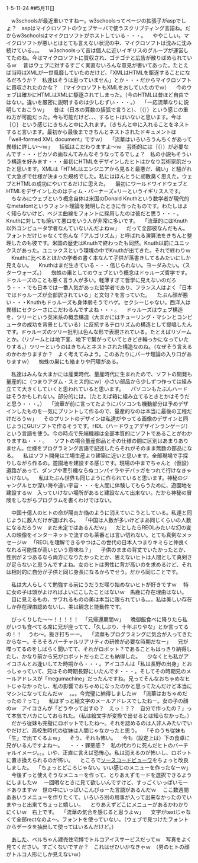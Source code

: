 1-5-11-24
##5月11日

　w3schoolsが最近重いですねー。w3schoolsってページの拡張子がaspでしょ？　aspはマイクロソフトのウェブサーバで使うスクリプティング言語ね。だからw3schoolsはマイクロソフトがホストしている・・・。
　ややこしい。マイクロソフトが悪いとはとても言えない状況の中、マイクロソフトは沈みに沈み続けている。。。
　w3schoolsって昔は個人に近いイギリスのグループが運営してたのね。今はマイクロソフトに買収され、ゴテゴテと広告が散りばめられているｗ
　昔はウェブに対するすごく実直ないろんな意見が書いてあった。たとえば当時はXMLが一世風靡していたのだけど、「XMLはHTMLを駆逐することになるだろうか？　私達はそうは思っていません」とか・・・だからマイクロソフトに買収されたのかな？　（マイクロソフトもXMLをおしていたのでｗ）
　今のウェブは確かにHTMLはXMLに駆逐されてしまった。（今のHTMLは昔ほど自由ではない。違いを厳密に説明するのは少しむずい・・・。）
　「一応流華なりに説明しておこうｗ」
　昔は（日本の算数の括弧で言うと）、｛（｝）という感じの重ね方が可能だった。今も可能だけど、、、するヒトはいないと思います。今は｛（）｝という感じにきちんと中に入れます。（きちんと中に入れることをネストすると言います。最初から最後まできちんとネストされたドキュメントは「well-formed XML document」ですｗ）
　「流華はいろいろうんちくがあって異様に詳しい〜ｗ」
　括弧はこだわりますよ〜ｗ　芸術的には｛（｝）が必要なんです・・・ピカソの画なんてみんなそうなってるでしょ？　私の小説もそういう構造を好みます・・・最初にHTMLをデザインしたヒトはかなり芸術家肌だったと思います。XMLは「HTMLはエンジニアから見ると最悪だ、醜い」と騒がれて大急ぎで仕様が決まった規格でした。私にはほんとうに胡散臭く思えた。ウェブとHTMLの成功にやいてるだけに思えた。
　最初にワールドワイドウェブとHTMLをデザインしたのはティム・バーナーズ=リーというイギリス人です。
　ちなみにウェブという概念自体は米国のDonald Knuthという数学者が現代的なmetafontというフォント理論を発明したときに作ったものです。わたしはよく知らないけど、ベジエ曲線をフォントに採用したのは彼だと思う・・・。Knuthに対しても焼いて悪口をいう人が非常に多いです。
　「流華的にはKnuth以外コンピュータ学者なんていないんだよねｗ」
　だって全部彼なんだもん。フォントだけじゃなくて色んな「アルゴリズム」と呼ばれる演算法をきちんと整理したのも彼です。米国の歴史はKnuthで終わったも同然。Knuth以前にユニックスがあった。ユニックスという環境の中でKnuthが出てきた。それで終わりｗ
　Knuthに比べるとほかの学者の書く本なんて子供が落書きしてるみたいにしか見えない。
　Knuthはまだ生きている・・・信じられない。ヨーダみたい。（スターウォーズ。）
　蜘蛛の巣としてのウェブという概念はドゥルーズ哲学です。ドゥルーズのことも悪く言う人が多い。軽薄すぎて哲学に見えないのだろう・・・でも日本では一番人気があった哲学者であり、フランス人はよく「日本ではドゥルーズが全部訳されている」と文句？を言っていた。
　たぶん顔が悪い・・・Knuthもドゥルーズも身体弱そうでハゲ。セクシーじゃない。西洋人は異様にセクシーさにこだわるんですよね・・・。
　ドゥルーズはウェブ構造を、ツリーという英米系の概念構造（大まかにはチューリング・マシンとコンピュータの成功を背景としている）に反抗するテロリズムの構造として提唱したんです。ドゥルーズのツリー批判は色んな形で表現されている。たとえばリゾームとか。（リゾームとは地下茎、地下で繋がっていてときどき輪っかになっていたりする。）ツリーというのはきちんとネストされた構造なのね。（なぜそう言えるのかわかりますか？　よく考えてみよう。このあたりにパーサ理論の入り口がありますｗ）
　蜘蛛の巣にも絡まりや円環がある。

　私達はみんな大まかには産業時代、量産時代に生まれたので、ソフトの開発も量産的に（つまりアダム・スミス的にｗ）小さい部品から少しずつ作っては組み立てて大きくしていくと思われていると思います。
　パソコンもたぶんハードはそうかもしれない。部分的には。（たとえば箱に組み立てるときとかはそうだと思う・・・。）
　「流華が前に言ってたようにパソコンも機動部分は予めデザインしたものを一気にプリントして作るので、量産的なのは本当に最後の工程だけだろうｗ」
　そのプリントのデザインは私達がやってる画像のデザインと同じようにGUIソフトで作るそうです。HDL（ハードウェアデザインランゲージ）という言語を使う。今の時点で先端機器は全部本質的にソフトであることがわかりますね・・・。
　ソフトの場合量産部品とその仕様の間に区別はあまりありません。仕様をプログラミング言語で記述したらそれがそのまま無数の部品になる。
　私はソフト開発は工場生産より建築に近いと思います。全部現場で手探りしながら作るの。遊園地を建設する感じです。現場の中までちゃんと（仮設）道路があって、ダンプや牽引機ならぬコンパイラやデバッガをつれて行けなきゃいけない。
　私はたぶん世界も同じように作られていると思います。神秘のジャングルとか深い海や遠い宇宙・・・を人間に体験してもらうために、遊園地を建設するｗ　入っていけない場所があると建設なんて出来ない。だから神秘の冒険をしながらプログラムを書くわけではない。

　中国十億人のヒトの命が陽炎か焔のように消えていこうとしている。私達と同じように数人だけが選ばれる。
　「中国は人数が多いけどまあ同じくらいの人数になるだろうｗ　まだ未定ではあるんだｗ」
　だとしたらREOLみたいな幻の変人の映像をインターネットで流すのも茶番とは言い切れない。とても真剣なメッセージｗ
　「REOLを理解できるやつはこの世代の日本人つまりキミらと仲良くなれる可能性が高いという意味ね？」
　子供のままの背丈でいたかったとか、性別が２つあるなら両方になりたかったとか、思えないヒトは人間として真剣さが足らないと思うんですよね。女のヒトは男性に背が高いのを求めるけど、それは相対的に自分が子供と同じ身長になるからでせう。だから同じことです。

　私は大人らしくて勉強する前にうだうだ喋り始めないヒトが好きですｗ
　特に女の子は頭がよければよいにこしたことはないｗ　馬鹿に存在理由はない。
　目に見えるもの、サワれるものの美は本当に限られている。。。私は美しい存在しか存在理由認めないし、美は観念と能動性です。

　びっくりした〜〜！！！！！
　「兄帰還期間ｗ」
　晩御飯食べに降りたら私がいつも食べてる席に兄が座ってて、「久しぶり、十年ぶりやな」とか言ってるの！！
　うわ〜。抜き打ちーー。
　「流華もプログラミングに気合が入ってきたからなー。そろそろバーチャルリアリティの研修が必要な時期だなー」
　兄が喋ってるのをしばらく聞いてて、それがロボット？であることもはっきり納得したし、かなり前から兄がロボットだったことも納得した。
　少なくとも私がアイコさんとお逢いしてた時期から・・・。アイコさんは「私は長野の出身」とおっしゃっていて、兄はその時期長野にいたんです・・・。そしてその時期兄のメールアドレスが「megumachine」だったんですね。兄ってそんなおちゃめなヒトじゃなかったし、私の影響でおちゃめになったのかと思ってたんだけど本当にマシンになってたんだｗ
　。。。今完璧に納得しましたｗ
　「流華はおちゃめだったの？って」
　私はずっと絵文字のメールアドレスでしたねー。女の子の顔のｗ　アイコさんが「どうやって出すの？　えっ！？？　自分で作ったの？」って本気でバカにしておられた。（私は絵文字が変換で出せるとは知らなかった。）
　だから従妹も完璧にロボットでしたね〜。それを認めるのは人非人みたいでいやだけど、高校生時代の従妹は人間じゃなかったと思う。
　「そのうち従妹も「生」で出てくるよｗ」
　そう、それも怖い。
　今も（設定上は）下の食卓に兄がいるんですよね〜。
　・・・罪悪感？　私の代わりに死んだヒトのバーチャルイメージ。。。いや、正直に言えば恐怖心。私は消えるのが怖いし、ロボットに置き換えられるのが怖い。
　ところで<a href="https://ens.l18.work/priv/sourcecode/">ソースコードビューワ</a>をちょっと改良しました。
　「ちょっとどころじゃない。いい感じのメニューを作ったなーｗ」
　今後ずっと使えそうなメニューを作って、とりあえずモードを選択できるようにしましたｗ
　一回暇なときに見て欲しいんですけど、すっごくいっぱいモードありますｗ　世の中にいっぱいこんぴゅーた言語があるんだｗ
　ここ数週間ああいうメニューを作りたくて、いろいろ別の用事が入って出来なかったのでいまやっと出来てちょっと嬉しい。
　とりあえずどこにメニューがあるかわかりにくいｗ　右上です。
　「流華の気合を感じると思うよｗ」
　文字がtextじゃなくて全部rectなのよ〜。フォントを使っていない。（ウェブで見つけたフォントからデータを抽出して使ってはいるんだけど。）

　<a href="http://www.jutakuhaku.co.jp/information/event/6374/">あした</a>、ベルちゃん建売住宅博でトルコアイスサービスだってｗ　写真をよく見てください。すごくないですか？　これはぜひいかなきゃｗ　（男のヒトの顔がトルコ人形にしか見えないｗ）

